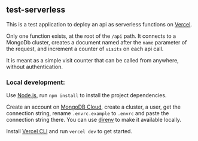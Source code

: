 ## test-serverless

This is a test application to deploy an api as serverless functions on [Vercel](https://vercel.com/docs/serverless-functions/introduction).

Only one function exists, at the root of the `/api` path. It connects to a MongoDb cluster, creates a document named after the `name` parameter of the request, and increment a counter of `visits` on each api call.

It is meant as a simple visit counter that can be called from anywhere, without authentication.

### Local development:

Use [Node.js](https://nodejs.org/en/), run `npm install` to install the project dependencies. 

Create an account on [MongoDB Cloud](https://www.mongodb.com/cloud), create a cluster, a user, get the connection string, rename `.envrc.example` to `.envrc` and paste the connection string there. You can use [direnv](https://direnv.net/) to make it available locally.

Install [Vercel CLI](https://vercel.com/cli) and run `vercel dev` to get started. 